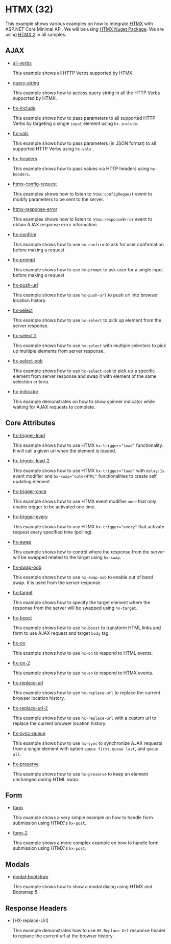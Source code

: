 # HTMX (32)

This example shows various examples on how to integrate [HTMX](https://htmx.org/) with ASP.NET Core Minimal API. We will be using [HTMX Nuget Package](https://www.nuget.org/packages/Htmx). We are using [HTMX 2](https://htmx.org/) in all samples.

## AJAX

* [all-verbs](all-verbs)

  This example shows all HTTP Verbs supported by HTMX.

* [query-string](query-string)

  This example shows how to access query string in all the HTTP Verbs supported by HTMX.

* [hx-include](hx-include)

  This example shows how to pass parameters to all supported HTTP Verbs by targeting a single `input` element using `hx-include`. 

* [hx-vals](hx-vals)

  This example shows how to pass parameters (in JSON format) to all supported HTTP Verbs using `hx-vals` . 

* [hx-headers](hx-headers)

  This example shows how to pass values via HTTP headers using `hx-headers`. 

* [htmx-config-request](htmx-config-request)

  This examples shows how to listen to `htmx:configRequest` event to modify parameters to be sent to the server. 

* [htmx-response-error](htmx-response-error)

  This examples shows how to listen to `htmx:responseError` event to obtain AJAX response error information.

* [hx-confirm](hx-confirm)

  This example shows how to use `hx-confirm` to ask for user confirmation before making a request

* [hx-prompt](hx-prompt)

  This example shows how to use `hx-prompt` to ask user for a single input before making a request

* [hx-push-url](push-url)

  This example shows how to use `hx-push-url` to push url into browser location history.

* [hx-select](select)

  This example shows how to use `hx-select` to pick up element from the server response. 

* [hx-select 2](select-2)
  
  This example shows how to use `hx-select` with multiple selectors to pick up multiple elements from server response.

* [hx-select-oob](select-oob)

  This example shows how to use `hx-select-oob` to pick up a specific element from server response and swap it with element of the same selection criteria.

* [hx-indicator](hx-indicator)

  This example demonstrates on how to show spinner indicator while waiting for AJAX requests to complete. 

## Core Attributes

* [hx-trigger-load](trigger-load)

  This example shows how to use HTMX `hx-trigger="load"` functionality. It will call a given url when the element is loaded.

* [hx-trigger-load-2](trigger-load-2)

  This example shows how to use HTMX `hx-trigger="load"` with `delay:1s` event modifier and `hx-swap="outerHTML"` functionalities to create self updating element. 

* [hx-trigger-once](trigger-once)

  This example shows how to use HTMX event modifier `once` that only enable trigger to be activated one time. 

* [hx-trigger-every](trigger-every)

  This example shows how to use HTMX `hx-trigger="every"` that activate request every specified time (polling). 

* [hx-swap](swap)
  
  This example shows how to control where the response from the server will be swapped related to the target using `hx-swap`.

* [hx-swap-oob](swap-2)
  
  This example shows how to use `hx-swap-oob` to enable out of band swap. It is used from the server response.

* [hx-target](target)
  
  This example shows how to specify the target element where the response from the server will be swapped using `hx-target`.

* [hx-boost](boost)

  This example shows how to use `hx-boost` to transform HTML links and form to use AJAX request and target `body` tag.   

* [hx-on](hx-on)

  This example shows how to use `hx-on` to respond to HTML events.

* [hx-on-2](hx-on-2)

  This example shows how to use `hx-on` to respond to HTMX events.

* [hx-replace-url](hx-replace-url)

  This example shows how to use `hx-replace-url` to replace the current browser location history.

* [hx-replace-url-2](hx-replace-url)

  This example shows how to use `hx-replace-url` with a custom url to replace the current browser location history.

* [hx-sync-queue](hx-sync-queue)

  This example shows how to use `hx-sync` to synchronize AJAX requests from a single element with option `queue first`, `queue last`, and `queue all`. 

* [hx-preserve](hx-preserve)
 
  This example shows how to use `hx-preserve` to keep an element unchanged during HTML swap.

## Form

* [form](form)
 
  This example shows a very simple example on how to handle form submission using HTMX's `hx-post`.

* [form-2](form-2)
 
  This example shows a more complex example on how to handle form submission using HTMX's `hx-post`.

## Modals

* [modal-bootstrap](modal-bootstrap)
  
  This example shows how to show a modal dialog using HTMX and Bootstrap 5. 


## Response Headers

* [HX-replace-Url]

  This example demonstrates how to use `HX-Replace-Url` response header to replace the current url at the browser history.